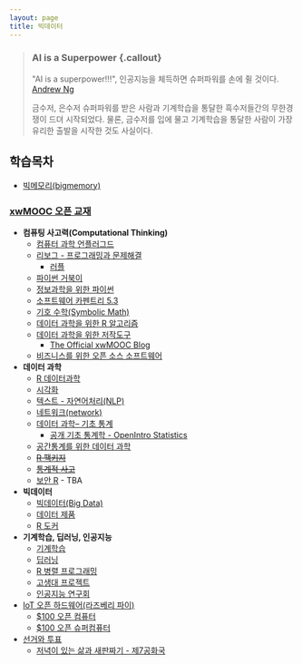 ```yaml
---
layout: page
title: 빅데이터
---
```


> ### AI is a Superpower {.callout}
>
> "AI is a superpower!!!", 인공지능을 체득하면 슈퍼파워를 손에 쥘 것이다. [Andrew Ng](https://twitter.com/andrewyng/status/728986380638916609)
>
> 금수저, 은수저 슈퍼파워를 받은 사람과 기계학습을 통달한 흑수저들간의 무한경쟁이 드뎌 시작되었다. 물론, 
> 금수저를 입에 물고 기계학습을 통달한 사람이 가장 유리한 출발을 시작한 것도 사실이다.



## 학습목차 

- [빅메모리(bigmemory)](bigdata-bigmemeory.html)

### [xwMOOC 오픈 교재](https://statkclee.github.io/xwMOOC/)

- **컴퓨팅 사고력(Computational Thinking)**
    - [컴퓨터 과학 언플러그드](http://statkclee.github.io/unplugged)  
    - [리보그 - 프로그래밍과 문제해결](https://statkclee.github.io/code-perspectives/)  
         - [러플](http://statkclee.github.io/rur-ple/)  
    - [파이썬 거북이](http://swcarpentry.github.io/python-novice-turtles/index-kr.html)  
    - [정보과학을 위한 파이썬](https://statkclee.github.io/pythonlearn-kr/)  
    - [소프트웨어 카펜트리 5.3](http://statkclee.github.io/swcarpentry-version-5-3-new/)
    - [기호 수학(Symbolic Math)](https://statkclee.github.io/symbolic-math/)
    - [데이터 과학을 위한 R 알고리즘](https://statkclee.github.io/r-algorithm/)
    - [데이터 과학을 위한 저작도구](https://statkclee.github.io/ds-authoring/)
        - [The Official xwMOOC Blog](https://xwmooc.netlify.com/)
    - [비즈니스를 위한 오픈 소스 소프트웨어](http://statkclee.github.io/open-source-for-business/)
- **데이터 과학**
    - [R 데이터과학](https://statkclee.github.io/data-science/)
    - [시각화](https://statkclee.github.io/viz/)
    - [텍스트 - 자연어처리(NLP)](https://statkclee.github.io/text/)
    - [네트워크(network)](https://statkclee.github.io/network)
    - [데이터 과학– 기초 통계](https://statkclee.github.io/statistics/)    
        - [공개 기초 통계학 - OpenIntro Statistics](https://statkclee.github.io/openIntro-statistics-bookdown/)
    - [공간통계를 위한 데이터 과학](https://statkclee.github.io/spatial/)
    - [~~R 팩키지~~](http://r-pkgs.xwmooc.org/)
    - [~~통계적 사고~~](http://think-stat.xwmooc.org/)
    - [보안 R](https://statkclee.github.io/security/) - TBA
- **빅데이터**
    - [빅데이터(Big Data)](http://statkclee.github.io/bigdata)
    - [데이터 제품](https://statkclee.github.io/data-product/)
    - [R 도커](http://statkclee.github.io/r-docker/)
- **기계학습, 딥러닝, 인공지능**
    - [기계학습](http://statkclee.github.io/ml)
    - [딥러닝](http://statkclee.github.io/deep-learning)
    - [R 병렬 프로그래밍](http://statkclee.github.io/parallel-r/)
    - [고생대 프로젝트](http://statkclee.github.io/trilobite)
    - [인공지능 연구회](https://statkclee.github.io/ai-lab/)
- [IoT 오픈 하드웨어(라즈베리 파이)](http://statkclee.github.io/raspberry-pi)
    - [$100 오픈 컴퓨터](https://statkclee.github.io/one-page/)   
    - [$100 오픈 슈퍼컴퓨터](https://statkclee.github.io/hpc/)
- [선거와 투표](http://statkclee.github.io/politics)
    - [저녁이 있는 삶과 새판짜기 - 제7공화국](https://statkclee.github.io/hq/)



